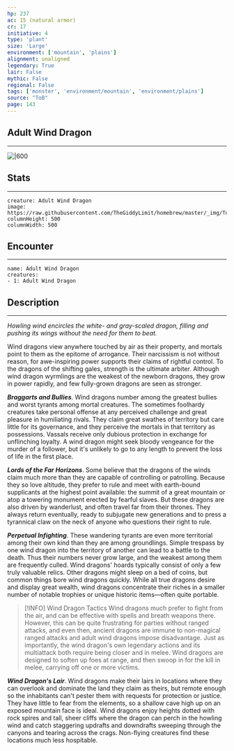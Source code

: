 ```yaml
---
hp: 237
ac: 15 (natural armor)
cr: 17
initiative: 4
type: 'plant'    
size: 'Large'
environment: ['mountain', 'plains']
alignment: unaligned
legendary: True
lair: False
mythic: False
regional: False
tags: ['monster', 'environment/mountain', 'environment/plains']
source: "ToB"
page: 143
---
```


## Adult Wind Dragon
---

![|600](https://raw.githubusercontent.com/TheGiddyLimit/homebrew/master/_img/ToB/Wind%20Dragon.webp)

## Stats
---

```statblock
creature: Adult Wind Dragon
image: https://raw.githubusercontent.com/TheGiddyLimit/homebrew/master/_img/ToB/token/Wind%20Dragon.png
columnHeight: 500
columnWidth: 500
```

## Encounter
---

```encounter-table
name: Adult Wind Dragon
creatures:
- 1: Adult Wind Dragon
```

## Description
---
_Howling wind encircles the white- and gray-scaled dragon, filling and pushing its wings without the need for them to beat._

Wind dragons view anywhere touched by air as their property, and mortals point to them as the epitome of arrogance. Their narcissism is not without reason, for awe-inspiring power supports their claims of rightful control. To the dragons of the shifting gales, strength is the ultimate arbiter. Although wind dragon wyrmlings are the weakest of the newborn dragons, they grow in power rapidly, and few fully-grown dragons are seen as stronger.

**_Braggarts and Bullies_**. Wind dragons number among the greatest bullies and worst tyrants among mortal creatures. The sometimes foolhardy creatures take personal offense at any perceived challenge and great pleasure in humiliating rivals. They claim great swathes of territory but care little for its governance, and they perceive the mortals in that territory as possessions. Vassals receive only dubious protection in exchange for unflinching loyalty. A wind dragon might seek bloody vengeance for the murder of a follower, but it's unlikely to go to any length to prevent the loss of life in the first place.

**_Lords of the Far Horizons_**. Some believe that the dragons of the winds claim much more than they are capable of controlling or patrolling. Because they so love altitude, they prefer to rule and meet with earth-bound supplicants at the highest point available: the summit of a great mountain or atop a towering monument erected by fearful slaves. But these dragons are also driven by wanderlust, and often travel far from their thrones. They always return eventually, ready to subjugate new generations and to press a tyrannical claw on the neck of anyone who questions their right to rule.

**_Perpetual Infighting_**. These wandering tyrants are even more territorial among their own kind than they are among groundlings. Simple trespass by one wind dragon into the territory of another can lead to a battle to the death. Thus their numbers never grow large, and the weakest among them are frequently culled.
Wind dragons' hoards typically consist of only a few truly valuable relics. Other dragons might sleep on a bed of coins, but common things bore wind dragons quickly. While all true dragons desire and display great wealth, wind dragons concentrate their riches in a smaller number of notable trophies or unique historic items—often quite portable.

> [!INFO] Wind Dragon Tactics
>Wind dragons much prefer to fight from the air, and can be effective with spells and breath weapons there. However, this can be quite frustrating for parties without ranged attacks, and even then, ancient dragons are immune to non-magical ranged attacks and adult wind dragons impose disadvantage. Just as importantly, the wind dragon's own legendary actions and its multiattack both require being closer and in melee. Wind dragons are designed to soften up foes at range, and then swoop in for the kill in melee, carrying off one or more victims.


**_Wind Dragon's Lair_**. Wind dragons make their lairs in locations where they can overlook and dominate the land they claim as theirs, but remote enough so the inhabitants can't pester them with requests for protection or justice. They have little to fear from the elements, so a shallow cave high up on an exposed mountain face is ideal. Wind dragons enjoy heights dotted with rock spires and tall, sheer cliffs where the dragon can perch in the howling wind and catch staggering updrafts and downdrafts sweeping through the canyons and tearing across the crags. Non-flying creatures find these locations much less hospitable.




